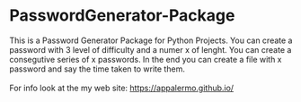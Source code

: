 # PasswordGenerator-Package

This is a Password Generator Package for Python Projects. You can create a password with 3 level of difficulty and a numer x of lenght.
You can create a consegutive series of x passwords. In the end you can create a file with x password and say the time taken to write them.
<br>
<br>
For info look at the my web site: https://appalermo.github.io/
